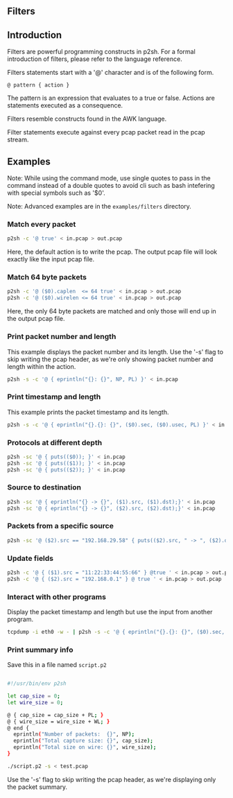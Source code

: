 ## Filters

## Introduction

Filters are powerful programming constructs in p2sh. For a formal introduction
of filters, please refer to the language reference.

Filters statements start with a '@' character and is of the following form.

```
@ pattern { action }
```

The pattern is an expression that evaluates to a true or false. Actions are
statements executed as a consequence.

Filters resemble constructs found in the AWK language.

Filter statements execute against every pcap packet read in the pcap stream.

## Examples

Note: While using the command mode, use single quotes to pass in the command
instead of a double quotes to avoid cli such as bash intefering with special
symbols such as '$0'.

Note: Advanced examples are in the `examples/filters` directory.

### Match every packet

```bash
p2sh -c '@ true' < in.pcap > out.pcap
```

Here, the default action is to write the pcap. The output pcap file will look
exactly like the input pcap file.

### Match 64 byte packets

```bash
p2sh -c '@ ($0).caplen  <= 64 true' < in.pcap > out.pcap
p2sh -c '@ ($0).wirelen <= 64 true' < in.pcap > out.pcap
```

Here, the only 64 byte packets are matched and only those will end up in the
output pcap file.

### Print packet number and length

This example displays the packet number and its length. Use the '-s'
flag to skip writing the pcap header, as we're only showing packet
number and length within the action.

```bash
p2sh -s -c '@ { eprintln("{}: {}", NP, PL) }' < in.pcap
```

### Print timestamp and length

This example prints the packet timestamp and its length.

```bash
p2sh -s -c '@ { eprintln("{}.{}: {}", ($0).sec, ($0).usec, PL) }' < in.pcap
```

### Protocols at different depth

```bash
p2sh -sc '@ { puts(($0)); }' < in.pcap
p2sh -sc '@ { puts(($1)); }' < in.pcap
p2sh -sc '@ { puts(($2)); }' < in.pcap
```

### Source to destination

```bash
p2sh -sc '@ { eprintln("{} -> {}", ($1).src, ($1).dst);}' < in.pcap
p2sh -sc '@ { eprintln("{} -> {}", ($2).src, ($2).dst);}' < in.pcap
```

### Packets from a specific source

```bash
p2sh -sc '@ ($2).src == "192.168.29.58" { puts(($2).src, " -> ", ($2).dst); }' < in.pcap
```

### Update fields

```bash
p2sh -c '@ { ($1).src = "11:22:33:44:55:66" } @true ' < in.pcap > out.pcap
p2sh -c '@ { ($2).src = "192.168.0.1" } @ true ' < in.pcap > out.pcap
```

### Interact with other programs

Display the packet timestamp and length but use the input from another program.

```bash
tcpdump -i eth0 -w - | p2sh -s -c '@ { eprintln("{}.{}: {}", ($0).sec, ($0).usec, PL) }'
```

### Print summary info

Save this in a file named `script.p2`

```bash

#!/usr/bin/env p2sh

let cap_size = 0;
let wire_size = 0;

@ { cap_size = cap_size + PL; }
@ { wire_size = wire_size + WL; }
@ end {
  eprintln("Number of packets:  {}", NP);
  eprintln("Total capture size: {}", cap_size);
  eprintln("Total size on wire: {}", wire_size);
}

./script.p2 -s < test.pcap
```

Use the '-s' flag to skip writing the pcap header, as we're displaying
only the packet summary.

